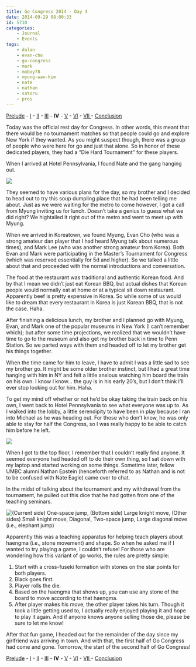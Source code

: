 ```yaml
---
title: Go Congress 2014 - Day 4
date: 2014-09-29 08:00:33
id: 5710
categories:
	- Journal
	- Events
tags:
	- dalan
	- evan-cho
	- go-congress
	- mark
	- moboy78
	- myung-wan-kim
	- nate
	- nathan
	- satoru
	- pros
---
```


[Prelude](http://www.bengozen.com/go-congress-2014-prelude/ "Go Congress 2014 — Prelude") - [I](http://www.bengozen.com/go-congress-2014-day-1/ "Go Congress 2014 — Day 1") - [II](http://www.bengozen.com/go-congress-2014-day-2/ "Go Congress 2014 — Day 2") - [III](http://www.bengozen.com/go-congress-2014-day-3/ "Go Congress 2014 — Day 3") - **IV** - [V](http://www.bengozen.com/go-congress-2014-day-5/ "Go Congress 2014 — Day 5") - [VI](http://www.bengozen.com/go-congress-2014-day-6/ "Go Congress 2014 — Day 6") - [VII ](http://www.bengozen.com/go-congress-2014-day-7/ "Go Congress 2014 — Day 7")- [Conclusion](http://www.bengozen.com/go-congress-2014-conclusion/ "Go Congress 2014 — Conclusion")

Today was the official rest day for Congress. In other words, this meant that there would be no tournament matches so that people could go and explore New York if they wanted. As you might suspect though, there was a group of people who were here for go and just that alone. So in honor of these dedicated players, they had a “Die Hard Tournament” for these players.

When I arrived at Hotel Pennsylvania, I found Nate and the gang hanging out.

![](/images/2014/09/2014GC-D04-01.jpg)

<!--more-->

They seemed to have various plans for the day, so my brother and I decided to head out to try this soup dumpling place that he had been telling me about. Just as we were waiting for the metro to come however, I got a call from Myung inviting us for lunch. Doesn’t take a genius to guess what we did right? We hightailed it right out of the metro and went to meet up with Myung.

When we arrived in Koreatown, we found Myung, Evan Cho (who was a strong amateur dan player that I had heard Myung talk about numerous times), and Mark Lee (who was another strong amateur from Korea). Both Evan and Mark were participating in the Master’s Tournament for Congress (which was reserved essentially for 5d and higher). So we talked a little about that and proceeded with the normal introductions and conversation.

The food at the restaurant was traditional and authentic Korean food. And by that I mean we didn’t just eat Korean BBQ, but actual dishes that Korean people would normally eat at home or at a typical sit down restaurant. Apparently beef is pretty expensive in Korea. So while some of us would like to dream that every restaurant in Korea is just Korean BBQ, that is not the case. Haha.

After finishing a delicious lunch, my brother and I planned go with Myung, Evan, and Mark one of the popular museums in New York (I can’t remember which); but after some time projections, we realized that we wouldn’t have time to go to the museum and also get my brother back in time to Penn Station. So we parted ways with them and headed off to let my brother get his things together.

When the time came for him to leave, I have to admit I was a little sad to see my brother go. It might be some older brother instinct, but I had a great time hanging with him in NY and felt a little anxious watching him board the train on his own. I know I know… the guy is in his early 20’s, but I don’t think I’ll ever stop looking out for him. Haha.

To get my mind off whether or not he’d be okay taking the train back on his own, I went back to Hotel Pennsylvania to see what everyone was up to. As I walked into the lobby, a little serendipity to have been in play because I ran into Michael as he was heading out. For those who don’t know, he was only able to stay for half the Congress, so I was really happy to be able to catch him before he left.

![](/images/2014/09/2014GC-D04-02.jpg)

When I got to the top floor, I remember that I couldn’t really find anyone. It seemed everyone had headed off to do their own thing, so I sat down with my laptop and started working on some things. Sometime later, fellow UMBC alumni Nathan Epstein (henceforth referred to as Nathan and is not to be confused with Nate Eagle) came over to chat.

In the midst of talking about the tournament and my withdrawal from the tournament, he pulled out this dice that he had gotten from one of the teaching seminars.

![(Current side) One-space jump, (Bottom side) Large knight move, (Other sides) Small knight move, Diagonal, Two-space jump, Large diagonal move (i.e., elephant jump)](/images/2014/09/2014GC-D04-04.jpg)

Apparently this was a teaching apparatus for helping teach players about haengma (i.e., stone movement) and shape. So when he asked me if I wanted to try playing a game, I couldn’t refuse! For those who are wondering how this variant of go works, the rules are pretty simple:

1.  Start with a cross-fuseki formation with stones on the star points for both players.
2.  Black goes first.
3.  Player rolls the die.
4.  Based on the haengma that shows up, you can use any stone of the board to move according to that haengma.
5.  After player makes his move, the other player takes his turn.
Though it took a little getting used to, I actually really enjoyed playing it and hope to play it again. And if anyone knows anyone selling those die, please be sure to let me know!

After that fun game, I headed out for the remainder of the day since my girlfriend was arriving in town. And with that, the first half of Go Congress had come and gone. Tomorrow, the start of the second half of Go Congress!

[Prelude](http://www.bengozen.com/go-congress-2014-prelude/ "Go Congress 2014 — Prelude") - [I](http://www.bengozen.com/go-congress-2014-day-1/ "Go Congress 2014 — Day 1") - [II](http://www.bengozen.com/go-congress-2014-day-2/ "Go Congress 2014 — Day 2") - [III](http://www.bengozen.com/go-congress-2014-day-3/ "Go Congress 2014 — Day 3") - **IV** - [V](http://www.bengozen.com/go-congress-2014-day-5/ "Go Congress 2014 — Day 5") - [VI](http://www.bengozen.com/go-congress-2014-day-6/ "Go Congress 2014 — Day 6") - [VII ](http://www.bengozen.com/go-congress-2014-day-7/ "Go Congress 2014 — Day 7")- [Conclusion](http://www.bengozen.com/go-congress-2014-conclusion/ "Go Congress 2014 — Conclusion")